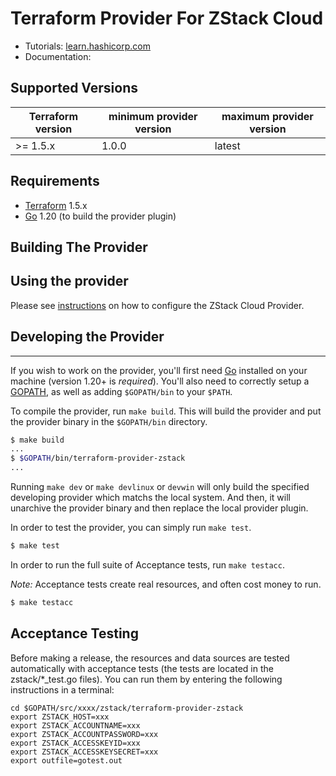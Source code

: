 Terraform Provider For ZStack Cloud
==================

- Tutorials: [learn.hashicorp.com](https://learn.hashicorp.com/terraform?track=getting-started#getting-started)
- Documentation: 


Supported Versions
------------------

| Terraform version | minimum provider version |maximum provider version
| ---- | ---- | ----| 
| >= 1.5.x	| 1.0.0	| latest |

Requirements
------------

-	[Terraform](https://www.terraform.io/downloads.html) 1.5.x
-	[Go](https://golang.org/doc/install) 1.20 (to build the provider plugin)


Building The Provider
---------------------


Using the provider
----------------------
Please see [instructions](https://www.zstack.io) on how to configure the ZStack Cloud Provider.


## Developing the Provider
---------------------------

If you wish to work on the provider, you'll first need [Go](http://www.golang.org) installed on your machine (version 1.20+ is *required*). You'll also need to correctly setup a [GOPATH](http://golang.org/doc/code.html#GOPATH), as well as adding `$GOPATH/bin` to your `$PATH`.

To compile the provider, run `make build`. This will build the provider and put the provider binary in the `$GOPATH/bin` directory.

```sh
$ make build
...
$ $GOPATH/bin/terraform-provider-zstack
...
```

Running `make dev` or `make devlinux` or `devwin` will only build the specified developing provider which matchs the local system.
And then, it will unarchive the provider binary and then replace the local provider plugin.

In order to test the provider, you can simply run `make test`.

```sh
$ make test
```

In order to run the full suite of Acceptance tests, run `make testacc`.

*Note:* Acceptance tests create real resources, and often cost money to run.

```sh
$ make testacc
```

## Acceptance Testing
Before making a release, the resources and data sources are tested automatically with acceptance tests (the tests are located in the zstack/*_test.go files).
You can run them by entering the following instructions in a terminal:
```
cd $GOPATH/src/xxxx/zstack/terraform-provider-zstack
export ZSTACK_HOST=xxx
export ZSTACK_ACCOUNTNAME=xxx
export ZSTACK_ACCOUNTPASSWORD=xxx
export ZSTACK_ACCESSKEYID=xxx
export ZSTACK_ACCESSKEYSECRET=xxx
export outfile=gotest.out


```
